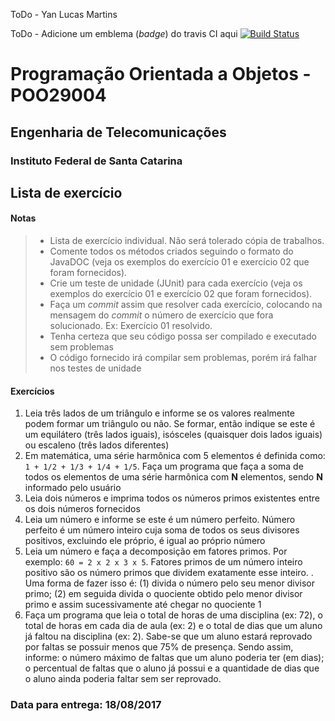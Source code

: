 ToDo - Yan Lucas Martins

ToDo - Adicione um emblema (*badge*) do travis CI aqui  [![Build Status](https://travis-ci.com//teste.svg?token=cpUWzuHDAsm6MQZ16ReK&branch=master)](https://travis-ci.com/ifsc-saojose-classroom/teste)

# Programação Orientada a Objetos - POO29004

## Engenharia de Telecomunicações

### Instituto Federal de Santa Catarina



##  Lista de exercício

#### Notas

> - Lista de exercício individual. Não será tolerado cópia de trabalhos.
> - Comente todos os métodos criados seguindo o formato do JavaDOC (veja os exemplos do exercício 01 e exercício 02 que foram fornecidos).
> - Crie um teste de unidade (JUnit) para cada exercício  (veja os exemplos do exercício 01 e exercício 02 que foram fornecidos).
> - Faça um *commit* assim que resolver cada exercício, colocando na mensagem do *commit* o número de exercício que fora solucionado. Ex: Exercício 01 resolvido.
> - Tenha certeza que seu código possa ser compilado e executado sem problemas
> - O código fornecido irá compilar sem problemas, porém irá falhar nos testes de unidade


#### Exercícios

1. Leia três lados de um triângulo e informe se os valores realmente podem formar um triângulo ou não. Se formar, então indique se este é um equilátero (três lados iguais), isósceles (quaisquer dois lados iguais) ou escaleno (três lados diferentes)
2. Em matemática, uma série harmônica com 5 elementos é definida como: ```1 + 1/2 + 1/3 + 1/4 + 1/5```. Faça um programa que faça a soma de todos os elementos de uma série harmônica com **N** elementos, sendo **N** informado pelo usuário
3. Leia dois números e imprima todos os números primos existentes entre os dois números fornecidos
4. Leia um número e informe se este é um número perfeito. Número perfeito é um número inteiro cuja soma de todos os seus divisores positivos, excluindo ele próprio, é igual ao próprio número
5. Leia um número e faça a decomposição em fatores primos. Por exemplo: ```60 = 2 x 2 x 3 x 5```. Fatores primos de um número inteiro positivo são os número primos que dividem exatamente esse inteiro. . Uma forma de fazer isso é: (1) divida o número pelo seu menor divisor primo; (2) em seguida divida o quociente obtido pelo menor divisor primo e assim sucessivamente até chegar no quociente 1
6. Faça um programa que leia o total de horas de uma disciplina (ex: 72), o total de horas em cada dia de aula (ex: 2) e o total de dias que um aluno já faltou na disciplina (ex: 2). Sabe-se que um aluno estará reprovado por faltas se possuir menos que 75% de presença. Sendo assim, informe: o número máximo de faltas que um aluno poderia ter (em dias); o percentual de faltas que o aluno já possui e a quantidade de dias que o aluno ainda poderia faltar sem ser reprovado. 


### Data para entrega: 18/08/2017

